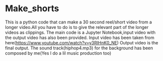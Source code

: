 # Make_shorts
This is a python code that can make a 30 second reel/short video from a longer video.All you have to do is to give the relevant part of the longer videos as clippings.
The main code is a Jupyter Notebook,input video with the output video has also been provided.
Input video has been taken from here(https://www.youtube.com/watch?v=y3RIHnK0_NE)
Output video is the final output.
The sound track(hiphop4.mp3) for the background has been composed by me(Yes I do a lil music production too)
